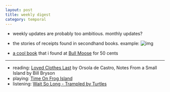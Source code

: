```yaml
---
layout: post
title: weekly digest
category: temporal
---
```


- weekly updates are probably too ambitious. monthly updates?
- the stories of receipts found in secondhand books. example:
![img](images/receipt.JPG)

- [a cool book](misc/carbook) that i found at [Bull Moose](https://www.bullmoose.com/) for 50 cents 

***
- reading: [Loved Clothes Last](https://www.goodreads.com/book/show/54367214-loved-clothes-last) by Orsola de Castro, Notes From a Small Island by Bill Bryson
- playing: [Time On Frog Island](https://www.nintendo.com/store/products/time-on-frog-island-switch/)
- listening: [Wait So Long - Trampled by Turtles](https://open.spotify.com/track/1QesQ27kCWYTYuXJi8SApS?si=2baace32a4e344ee)
